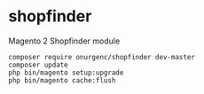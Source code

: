 # shopfinder
Magento 2 Shopfinder module

```
composer require onurgenc/shopfinder dev-master
composer update
php bin/magento setup:upgrade
php bin/magento cache:flush
```
